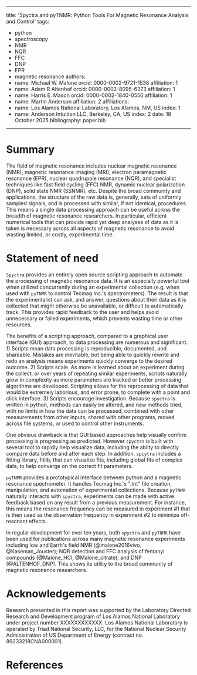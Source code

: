 
---
title: 'Spyctra and pyTNMR: Python Tools For Magnetic Resonance Analysis and Control'
tags:
  - python
  - spectroscopy
  - NMR
  - NQR
  - FFC
  - DNP
  - EPR
  - magnetic resonance
authors:
  - name: Michael W. Malone
    orcid: 0000-0002-9721-1538
    affiliation: 1
  - name: Adam R Altenhof
    orcid: 0000-0002-8095-6373
    affiliation: 1
  - name: Harris E. Mason
    orcid: 0000-0002-1840-0550
    affiliation: 1
  - name: Martin Anderson
    affiliation: 2
affiliations:
 - name: Los Alamos National Laboratory, Los Alamos, NM, US
   index: 1
 - name: Anderson Intuition LLC, Berkeley, CA, US
   index: 2
date: 18 October 2025
bibliography: paper.bib
---

# Summary

The field of magnetic resonance includes nuclear magnetic resonance (NMR), magnetic resonance imaging (MRI), electron paramagnetic resonance (EPR), nuclear quadrupole resonance (NQR), and specialist techniques like fast field cycling (FFC) NMR, dynamic nuclear polarization (DNP), solid state NMR (SSNMR), etc. Despite the broad community and applications, the structure of the raw data is, generally, sets of uniformly sampled signals, and is processed with similar, if not identical, procedures. This means a single data processing approach can be useful across the breadth of magnetic resonance researchers. In particular, efficient numerical tools that can provide rapid yet deep analyses of data as it is taken is necessary across all aspects of magnetic resonance to avoid wasting limited, or costly, experimental time.

# Statement of need

`Spyctra` provides an entirely open source scripting approach to automate the processing of magnetic resonance data. It is an especially powerful tool when utilized concurrently during an experimental collection (e.g. when used with `pyTNMR` to control Tecmag Inc.'s spectrometers). The result is that the experimentalist can ask, and answer, questions about their data as it is collected that might otherwise be unavailable, or difficult to automatically track. This provides rapid feedback to the user and helps avoid unnecessary or failed experiments, which prevents wasting time or other resources.

The benefits of a scripting approach, compared to a graphical user interface (GUI) approach, to data processing are numerous and significant. 1) Scripts mean data processing is reproducible, documented, and shareable. Mistakes are inevitable, but being able to quickly rewrite and redo an analysis means experiments quickly converge to the desired outcome. 2) Scripts scale. As more is learned about an experiment during the collect, or over years of repeating similar experiments, scripts naturally grow in complexity as more parameters are tracked or better processing algorithms are developed. Scripting allows for the reprocessing of data that would be extremely laborious, and error prone, to complete with a point and click interface. 3) Scripts encourage investigation. Because `spyctra` is written in python, methods can easily be altered, and new methods tried, with no limits in how the data can be processed, combined with other measurements from other inputs, shared with other programs, moved across file systems, or used to control other instruments.

One obvious drawback is that GUI based approaches help visually confirm processing is progressing as predicted. However `spyctra` is built with several tool to rapidly help visualize data, including the abilty to directly compare data before and after each step. In addition, `spcytra` includes a fitting library, fitlib, that can visualize fits, including global fits of complex data, to help converge on the correct fit parameters.

`pyTNMR` provides a prototypical interface between python and a magnetic resonance spectrometer. It handles Tecmag Inc.'s ".tnt" file creation, manipulation, and automation of experimental collections. Because `pyTNMR` naturally interacts with `spyctra`, experiments can be made with active feedback based on any result from a previous measurement. For instance, this means the resonance frequency can be measured in experiment #1 that is then used as the observation frequency in experiment #2 to minimize off-resonant effects.

In regular development for over ten years, both `spyctra` and `pyTNMR` have been used for publications across many magnetic resonance experiments including low and Earth's field NMR (@malone2016vivo, @Kaseman_Jouster); NQR detection and FFC analysis of fentanyl compounds (@Malone_HCl, @Malone_citrate); and DNP (@ALTENHOF_DNP). This shows its utility to the broad community of magnetic resonance researchers.

# Acknowledgements

Research presented in this report was supported by the Laboratory Directed Research and Development program of Los Alamos National Laboratory under project number XXXXXXXXXXXX. Los Alamos National Laboratory is operated by Triad National Security, LLC, for the National Nuclear Security Administration of US Department of Energy (contract no. 89233218CNA000001).

# References
